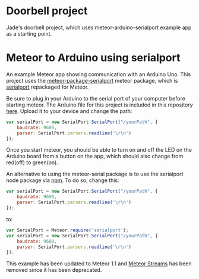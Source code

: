 # Doorbell project

Jade's doorbell project, which uses meteor-arduino-serialport example app as a starting point.

# Meteor to Arduino using serialport

An example Meteor app showing communication with an Arduino Uno. This project uses the [meteor-package-serialport](https://github.com/fourquet/meteor-package-serialport) meteor package, which is [serialport](https://www.npmjs.org/package/serialport) repackaged for Meteor.

Be sure to plug in your Arduino to the serial port of your computer before starting meteor. The Arduino file for this project is included in this repository [here](https://github.com/fourquet/meteor-package-serialport/tree/master/example/Meteor_SerialPort_LED_Toggle). Upload it to your device and change the path:
```js
var serialPort = new SerialPort.SerialPort("/yourPath", {
    baudrate: 9600,
    parser: SerialPort.parsers.readline('\r\n')
});
```
Once you start meteor, you should be able to turn on and off the LED on the Arduino board from a button on the app, which should also change from red(off) to green(on).

An alternative to using the meteor-serial package is to use the serialport node package via [npm](https://atmospherejs.com/package/npm). To do so, change this:
```js
var serialPort = new SerialPort.SerialPort("/yourPath", {
    baudrate: 9600,
    parser: SerialPort.parsers.readline('\r\n')
});
```
to:
```js
var SerialPort = Meteor.require('serialport');
var serialPort = new SerialPort.SerialPort("/yourPath", {
    baudrate: 9600,
    parser: SerialPort.parsers.readline('\r\n')
});
```

This example has been updated to Meteor 1.1 and [Meteor Streams](https://atmospherejs.com/package/streams) has been removed since it has been deprecated.
